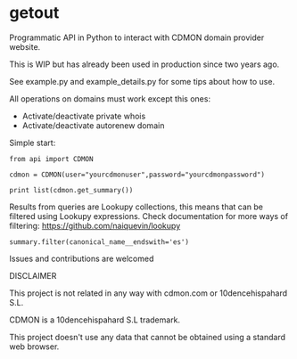 # getout
Programmatic API in Python to interact with CDMON domain provider website.

This is WIP but has already been used in production since two years ago.

See example.py and example_details.py for some tips about how to use.

All operations on domains must work except this ones:

  * Activate/deactivate private whois
  * Activate/deactivate autorenew domain
  
  
Simple start:

```
from api import CDMON

cdmon = CDMON(user="yourcdmonuser",password="yourcdmonpassword")

print list(cdmon.get_summary())
```

Results from queries are Lookupy collections, this means that can be filtered using Lookupy expressions.
Check documentation for more ways of filtering: https://github.com/naiquevin/lookupy

```
summary.filter(canonical_name__endswith='es')
```

Issues and contributions are welcomed

DISCLAIMER

This project is not related in any way with cdmon.com or 10dencehispahard S.L.

CDMON is a 10dencehispahard S.L trademark.

This project doesn't use any data that cannot be obtained using a standard web browser.
